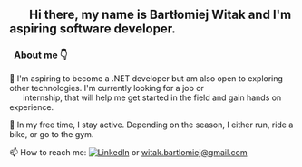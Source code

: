 ## &nbsp;&nbsp;&nbsp;&nbsp;&nbsp;&nbsp;&nbsp;Hi there, my name is Bartłomiej Witak and I'm aspiring software developer.

###  &nbsp;&nbsp;About me 👇

🌱 I'm aspiring to become a .NET developer but am also open to exploring other technologies. I'm currently looking for a job or<br>
&nbsp;&nbsp;&nbsp;&nbsp;&nbsp;&nbsp;internship, that will help me get started in the field and gain hands on experience.

🏃 In my free time, I stay active. Depending on the season, I either run, ride a bike, or go to the gym.

📫 How to reach me:  [![LinkedIn](https://img.shields.io/badge/LinkedIn-Profile-blue?style=flat&logo=linkedin)](https://www.linkedin.com/in/bartlomiej-witak) or witak.bartlomiej@gmail.com

